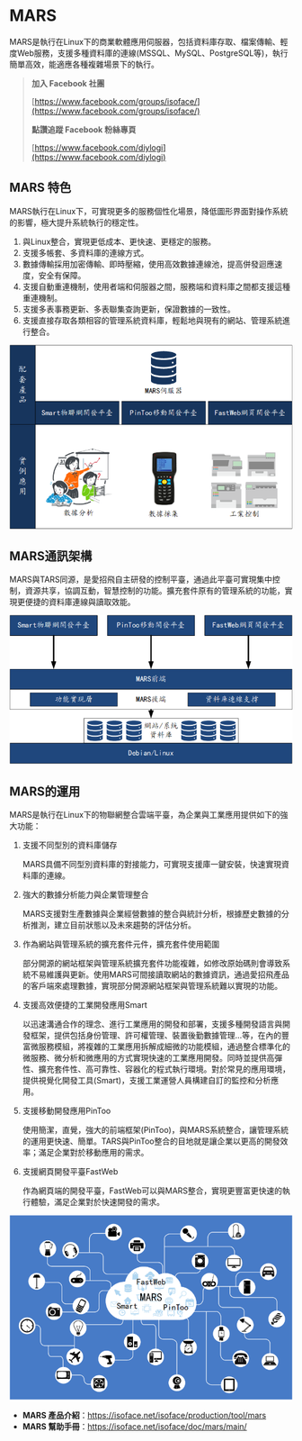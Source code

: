 # MARS
MARS是執行在Linux下的商業軟體應用伺服器，包括資料庫存取、檔案傳輸、輕度Web服務，支援多種資料庫的連線(MSSQL、MySQL、PostgreSQL等)，執行簡單高效，能適應各種複雜場景下的執行。

> **加入 Facebook 社團**
>
> [https://www.facebook.com/groups/isoface/](https://www.facebook.com/groups/isoface/)
> 
> **點讚追蹤 Facebook 粉絲專頁**
> 
> [https://www.facebook.com/diylogi](https://www.facebook.com/diylogi)

## MARS 特色

MARS執行在Linux下，可實現更多的服務個性化場景，降低圖形界面對操作系統的影響，極大提升系統執行的穩定性。

1. 與Linux整合，實現更低成本、更快速、更穩定的服務。
2. 支援多帳套、多資料庫的連線方式。
3. 數據傳輸採用加密傳輸、即時壓縮，使用高效數據連線池，提高併發迴應速度，安全有保障。
4. 支援自動重連機制，使用者端和伺服器之間，服務端和資料庫之間都支援這種重連機制。
5. 支援多表事務更新、多表聯集查詢更新，保證數據的一致性。
6. 支援直接存取各類相容的管理系統資料庫，輕鬆地與現有的網站、管理系統進行整合。


![](images/mars_03.png)

## MARS通訊架構

MARS與TARS同源，是愛招飛自主研發的控制平臺，通過此平臺可實現集中控制，資源共享，協調互動，智慧控制的功能。擴充套件原有的管理系統的功能，實現更便捷的資料庫連線與讀取效能。

![](images/mars_02.png)

## MARS的運用

MARS是執行在Linux下的物聯網整合雲端平臺，為企業與工業應用提供如下的強大功能：

1.  支援不同型別的資料庫儲存
    
    MARS具備不同型別資料庫的對接能力，可實現支援庫一鍵安裝，快速實現資料庫的連線。

2.  強大的數據分析能力與企業管理整合
    
    MARS支援對生產數據與企業經營數據的整合與統計分析，根據歷史數據的分析推測，建立目前狀態以及未來趨勢的評估分析。

3.  作為網站與管理系統的擴充套件元件，擴充套件使用範圍
    
    部分開源的網站框架與管理系統擴充套件功能複雜，如修改原始碼則會導致系統不易維護與更新。使用MARS可間接讀取網站的數據資訊，通過愛招飛產品的客戶端來處理數據，實現部分開源網站框架與管理系統難以實現的功能。

4.  支援高效便捷的工業開發應用Smart
    
    以迅速溝通合作的理念、進行工業應用的開發和部署，支援多種開發語言與開發框架，提供包括身份管理、許可權管理、裝置後勤數據管理…等，在內的豐富微服務模組，將複雜的工業應用拆解成細微的功能模組，通過整合標準化的微服務、微分析和微應用的方式實現快速的工業應用開發。同時並提供高彈性、擴充套件性、高可靠性、容器化的程式執行環境。對於常見的應用環境，提供視覺化開發工具(Smart)，支援工業運營人員構建自訂的監控和分析應用。

5.  支援移動開發應用PinToo
    
    使用簡潔，直覺，強大的前端框架(PinToo)，與MARS系統整合，讓管理系統的運用更快速、簡單。TARS與PinToo整合的目地就是讓企業以更高的開發效率；滿足企業對於移動應用的需求。

6.  支援網頁開發平臺FastWeb
    
    作為網頁端的開發平臺，FastWeb可以與MARS整合，實現更豐富更快速的執行體驗，滿足企業對於快速開發的需求。

![](images/mars_04.png)

* **MARS 產品介紹**：https://isoface.net/isoface/production/tool/mars
* **MARS 幫助手冊**：https://isoface.net/isoface/doc/mars/main/